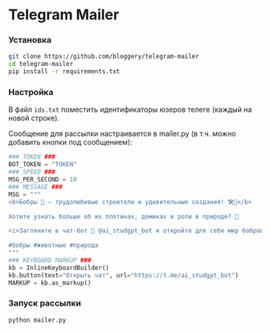 # Telegram Mailer

### Установка
```sh
git clone https://github.com/bloggery/telegram-mailer
cd telegram-mailer
pip install -r requirements.txt
```

### Настройка
В файл `ids.txt` поместить идентификаторы юзеров телеге (каждый на новой строке).

Сообщение для рассылки настраивается в mailer.py (в т.ч. можно добавить кнопки под сообщением):
```py
### TOKEN ###
BOT_TOKEN = "TOKEN"
### SPEED ###
MSG_PER_SECOND = 10
### MESSAGE ###
MSG = """
<b>Бобры 🦫 — трудолюбивые строители и удивительные создания! 🛠👷</b>

Хотите узнать больше об их плотинах, домиках и роли в природе? 🤔

<i>Загляните в чат-бот 💬 @ai_studgpt_bot и откройте для себя мир бобров! 🦫🌍</i>

#бобры #животные #природа
"""
### KEYBOARD MARKUP ###
kb = InlineKeyboardBuilder()
kb.button(text="Открыть чат", url="https://t.me/ai_studgpt_bot")
MARKUP = kb.as_markup()
```

### Запуск рассылки
```sh
python mailer.py
```
